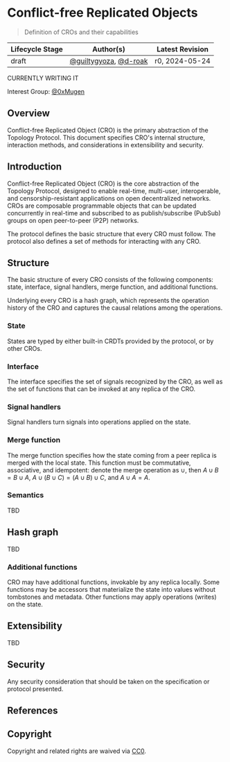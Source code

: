 # Conflict-free Replicated Objects

> Definition of CROs and their capabilities

| Lifecycle Stage | Author(s)                 | Latest Revision |
|-----------------|---------------------------|-----------------|
| draft           | [@guiltygyoza](https://github.com/guiltygyoza), [@d-roak](https://github.com/d-roak) | r0, 2024-05-24  |

CURRENTLY WRITING IT

Interest Group: [@0xMugen](https://github.com/0xMugen)

## Overview
Conflict-free Replicated Object (CRO) is the primary abstraction of the Topology Protocol. This document specifies CRO's internal structure, interaction methods, and considerations in extensibility and security.

## Introduction
Conflict-free Replicated Object (CRO) is the core abstraction of the Topology Protocol, designed to enable real-time, multi-user, interoperable, and censorship-resistant applications on open decentralized networks. CROs are composable programmable objects that can be updated concurrently in real-time and subscribed to as publish/subscribe (PubSub) groups on open peer-to-peer (P2P) networks.

The protocol defines the basic structure that every CRO must follow. The protocol also defines a set of methods for interacting with any CRO.

## Structure
The basic structure of every CRO consists of the following components: state, interface, signal handlers, merge function, and additional functions.

Underlying every CRO is a hash graph, which represents the operation history of the CRO and captures the causal relations among the operations.

### State
States are typed by either built-in CRDTs provided by the protocol, or by other CROs.

### Interface
The interface specifies the set of signals recognized by the CRO, as well as the set of functions that can be invoked at any replica of the CRO.

### Signal handlers
Signal handlers turn signals into operations applied on the state.

### Merge function
The merge function specifies how the state coming from a peer replica is merged with the local state. This function must be commutative, associative, and idempotent: denote the merge operation as $\cup$, then $A \cup B = B \cup A$, $A \cup (B \cup C) = (A \cup B) \cup C$, and $A \cup A = A$.

### Semantics
TBD

## Hash graph
TBD

### Additional functions
CRO may have additional functions, invokable by any replica locally. Some functions may be accessors that materialize the state into values without tombstones and metadata. Other functions may apply operations (writes) on the state.

## Extensibility
TBD

## Security
Any security consideration that should be taken on the specification or protocol presented.

## References

## Copyright
Copyright and related rights are waived via [CC0](https://creativecommons.org/publicdomain/zero/1.0/).
